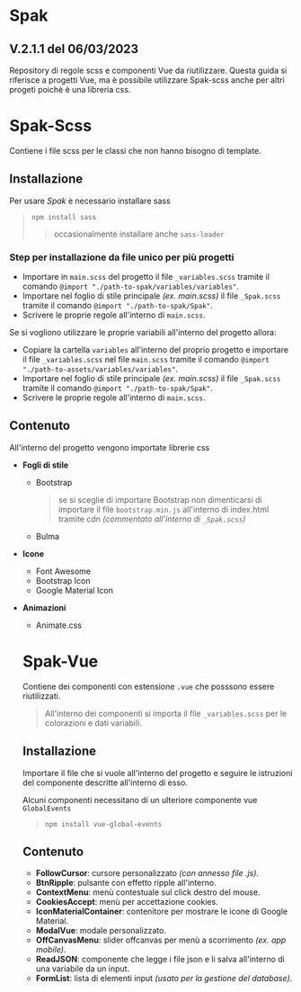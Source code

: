# Spak 
## V.2.1.1 del 06/03/2023
Repository di regole scss e componenti Vue da riutilizzare.
Questa guida si riferisce a progetti Vue, ma è possibile utilizzare Spak-scss anche per altri progeti poichè è una libreria css.

# Spak-Scss
Contiene i file scss per le classi che non hanno bisogno di template.

## Installazione

Per usare *Spak* è necessario installare sass
> `npm install sass`
>> occasionalmente installare anche `sass-loader`

### Step per installazione da file unico per più progetti
- Importare in `main.scss` del progetto il file `_variables.scss` tramite il comando `@import "./path-to-spak/variables/variables"`.
- Importare nel foglio di stile principale *(ex. main.scss)* il file `_Spak.scss` tramite il comando `@import "./path-to-spak/Spak"`.
- Scrivere le proprie regole all'interno di `main.scss`.

Se si vogliono utilizzare le proprie variabili all'interno del progetto allora:
- Copiare la cartella `variables` all'interno del proprio progetto e importare il file `_variables.scss` nel file `main.scss` tramite il comando `@import "./path-to-assets/variables/variables"`.
- Importare nel foglio di stile principale *(ex. main.scss)* il file `_Spak.scss` tramite il comando `@import "./path-to-spak/Spak"`.
- Scrivere le proprie regole all'interno di `main.scss`.

## Contenuto

All'interno del progetto vengono importate librerie css
- **Fogli di stile**
  - Bootstrap
    > se si sceglie di importare Bootstrap non dimenticarsi di importare il file `bootstrap.min.js` all'interno di index.html tramite cdn *(commentato all'interno di `_Spak.scss`)*
  - Bulma
- **Icone**
  - Font Awesome
  - Bootstrap Icon
  - Google Material Icon
- **Animazioni**
  - Animate.css
  
  # Spak-Vue
  Contiene dei componenti con estensione `.vue` che posssono essere riutilizzati.
  > All'interno dei componenti si importa il file `_variables.scss` per le colorazioni e dati variabili.
  
  ## Installazione 
  Importare il file che si vuole all'interno del progetto e seguire le istruzioni del componente descritte all'interno di esso.
  
  Alcuni componenti necessitano di un ulteriore componente vue `GlobalEvents`
  > `npm install vue-global-events`
  
  ## Contenuto
  - **FollowCursor**: cursore personalizzato *(con annesso file .js)*.
  - **BtnRipple**: pulsante con effetto ripple all'interno.
  - **ContextMenu**: menù contestuale sul click destro del mouse.
  - **CookiesAccept**: menù per accettazione cookies.
  - **IconMaterialContainer**: contenitore per mostrare le icone di Google Material.
  - **ModalVue**: modale personalizzato.
  - **OffCanvasMenu**: slider offcanvas per menù a scorrimento *(ex. app mobile)*.
  - **ReadJSON**: componente che legge i file json e li salva all'interno di una variabile da un input.
  - **FormList**: lista di elementi input *(usato per la gestione del database)*.
  
